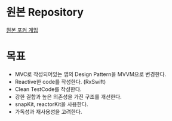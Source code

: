 # 원본 Repository
[원본 포커 게임](https://github.com/dahun-lee-daji/swift-pokergameapp)

# 목표
- MVC로 작성되어있는 앱의 Design Pattern을 MVVM으로 변경한다.
- Reactive한 code를 작성한다. (RxSwift)
- Clean TestCode를 작성한다.
- 강한 결합과 높은 의존성을 가진 구조를 개선한다.
- snapKit, reactorKit을 사용한다.
- 가독성과 재사용성을 고려한다.
